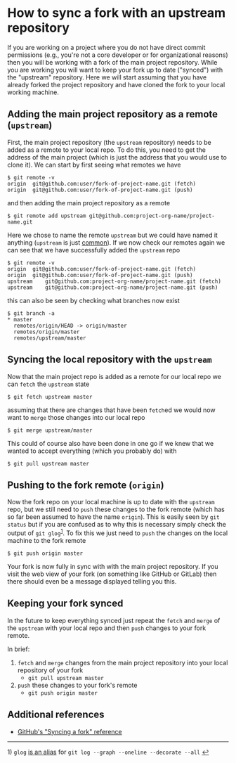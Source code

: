 # How to sync a fork with an upstream repository

If you are working on a project where you do not have direct commit permissions (e.g., you're not a core developer or for organizational reasons) then you will be working with a fork of the main project repository.
While you are working you will want to keep your fork up to date ("synced") with the "upstream" repository.
Here we will start assuming that you have already forked the project repository and have cloned the fork to your local working machine.

## Adding the main project repository as a remote (`upstream`)
First, the main project repository (the `upstream` repository) needs to be added as a remote to your local repo.
To do this, you need to get the address of the main project (which is just the address that you would use to clone it).
We can start by first seeing what remotes we have

```
$ git remote -v
origin	git@github.com:user/fork-of-project-name.git (fetch)
origin	git@github.com:user/fork-of-project-name.git (push)
```

and then adding the main project repository as a remote

```
$ git remote add upstream git@github.com:project-org-name/project-name.git
```

Here we chose to name the remote `upstream` but we could have named it anything (`upstream` is just [common](https://stackoverflow.com/questions/2739376/definition-of-downstream-and-upstream)).
If we now check our remotes again we can see that we have successfully added the `upstream` repo

```
$ git remote -v
origin	git@github.com:user/fork-of-project-name.git (fetch)
origin	git@github.com:user/fork-of-project-name.git (push)
upstream	git@github.com:project-org-name/project-name.git (fetch)
upstream	git@github.com:project-org-name/project-name.git (push)
```

this can also be seen by checking what branches now exist

```
$ git branch -a
* master
  remotes/origin/HEAD -> origin/master
  remotes/origin/master
  remotes/upstream/master
```

## Syncing the local repository with the `upstream`

Now that the main project repo is added as a remote for our local repo we can `fetch` the `upstream` state

```
$ git fetch upstream master
```

assuming that there are changes that have been `fetch`ed we would now want to `merge` those changes into our local repo

```
$ git merge upstream/master
```

This could of course also have been done in one go if we knew that we wanted to accept everything (which you probably do) with

```
$ git pull upstream master
```

## Pushing to the fork remote (`origin`)

Now the fork repo on your local machine is up to date with the `upstream` repo, but we still need to `push` these changes to the fork remote (which has so far been assumed to have the name `origin`).
This is easily seen by `git status` but if you are confused as to why this is necessary simply check the output of `git glog`<sup id="ref1"><a href="#footnote1">1</a></sup>.
To fix this we just need to `push` the changes on the local machine to the fork remote

```
$ git push origin master
```

Your fork is now fully in sync with with the main project repository.
If you visit the web view of your fork (on something like GitHub or GitLab) then there should even be a message displayed telling you this.

## Keeping your fork synced

In the future to keep everything synced just repeat the `fetch` and `merge` of the `upstream` with your local repo and then `push` changes to your fork remote.

In brief:
1. `fetch` and `merge` changes from the main project repository into your local repository of your fork
   - `git pull upstream master`
2. `push` these changes to your fork's remote
   - `git push origin master`

## Additional references
- [GitHub's "Syncing a fork" reference](https://help.github.com/articles/syncing-a-fork/)

---

<a name="footnote1">1</a>) `glog` [is an alias](https://github.com/matthewfeickert/git-basics/blob/master/README.md#helpful-aliases) for `git log --graph --oneline --decorate --all` [↩](#ref1)
